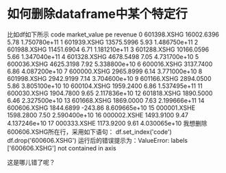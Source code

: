 # 如何删除dataframe中某个特定行

比如df如下所示
  code      market_value pe  revenue
0 601398.XSHG 16002.6396 5.78 1.750780e+11
1 601939.XSHG 13575.5996 5.93 1.486750e+11
2 601988.XSHG 11451.6904 6.71 1.181210e+11
3 601288.XSHG 10166.0596 5.66 1.347040e+11
4 601328.XSHG 4678.5498 7.05 4.731700e+10
5 600036.XSHG 4625.3198 7.92 5.338800e+10
6 600016.XSHG 3137.7400 6.86 4.087200e+10
7 600000.XSHG 2965.8999 6.14 3.771000e+10
8 601998.XSHG 2942.9199 7.14 3.704600e+10
9 601166.XSHG 2894.0500 5.86 3.805100e+10
10 600104.XSHG 1959.2400 6.86 1.537495e+11
11 600030.XSHG 1904.7800 9.65 2.117836e+10
12 601818.XSHG 1890.5000 6.46 2.327500e+10
13 601668.XSHG 1869.0000 7.63 2.199666e+11
14 600606.XSHG 1844.6899 -243.86 8.609665e+10
15 000001.XSHE 1598.2800 7.50 2.590400e+10
16 000002.XSHE 1493.9100 9.47 4.137246e+10
17 000333.XSHE 1173.9200 9.61 4.030065e+10
我想删除600606.XSHG所在行，采用如下语句：
df.set_index('code')
df.drop('600606.XSHG')
运行后的错误提示为：ValueError: labels ['600606.XSHG'] not contained in axis

这是哪儿错了呢？